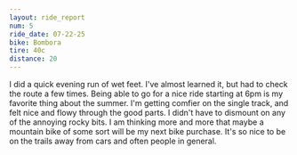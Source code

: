 ```yaml
---
layout: ride_report
num: 5
ride_date: 07-22-25
bike: Bombora
tire: 40c
distance: 20
---
```


I did a quick evening run of wet feet. I've almost learned it, but had to check the route a few times. Being able to go for a nice ride starting at 6pm is my favorite thing about the summer. I'm getting comfier on the single track, and felt nice and flowy through the good parts. I didn't have to dismount on any of the annoying rocky bits. I am thinking more and more that maybe a mountain bike of some sort will be my next bike purchase. It's so nice to be on the trails away from cars and often people in general. 